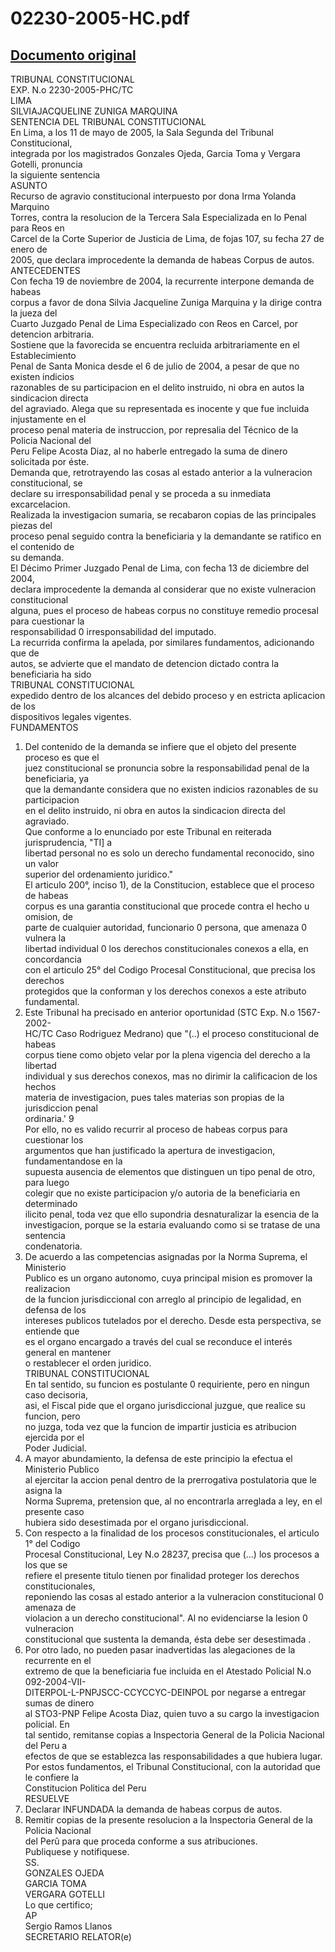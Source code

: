 
02230-2005-HC.pdf
=================
  
[Documento original](https://tc.gob.pe/jurisprudencia/2006/02230-2005-HC.pdf)  
---  
TRIBUNAL CONSTITUCIONAL  
EXP. N.o 2230-2005-PHC/TC  
LIMA  
SILVIAJACQUELINE ZUNIGA MARQUINA  
SENTENCIA DEL TRIBUNAL CONSTITUCIONAL  
En Lima, a los 11 de mayo de 2005, la Sala Segunda del Tribunal Constitucional,  
integrada por los magistrados Gonzales Ojeda, Garcia Toma y Vergara Gotelli, pronuncia  
la siguiente sentencia  
ASUNTO  
Recurso de agravio constitucional interpuesto por dona Irma Yolanda Marquino  
Torres, contra la resolucion de la Tercera Sala Especializada en lo Penal para Reos en  
Carcel de la Corte Superior de Justicia de Lima, de fojas 107, su fecha 27 de enero de  
2005, que declara improcedente la demanda de habeas Corpus de autos.  
ANTECEDENTES  
Con fecha 19 de noviembre de 2004, la recurrente interpone demanda de habeas  
corpus a favor de dona Silvia Jacqueline Zuniga Marquina y la dirige contra la jueza del  
Cuarto Juzgado Penal de Lima Especializado con Reos en Carcel, por detencion arbitraria.  
Sostiene que la favorecida se encuentra recluida arbitrariamente en el Establecimiento  
Penal de Santa Monica desde el 6 de julio de 2004, a pesar de que no existen indicios  
razonables de su participacion en el delito instruido, ni obra en autos la sindicacion directa  
del agraviado. Alega que su representada es inocente y que fue incluida injustamente en el  
proceso penal materia de instruccion, por represalia del Técnico de la Policia Nacional del  
Peru Felipe Acosta Diaz, al no haberle entregado la suma de dinero solicitada por éste.  
Demanda que, retrotrayendo las cosas al estado anterior a la vulneracion constitucional, se  
declare su irresponsabilidad penal y se proceda a su inmediata excarcelacion.  
Realizada la investigacion sumaria, se recabaron copias de las principales piezas del  
proceso penal seguido contra la beneficiaria y la demandante se ratifico en el contenido de  
su demanda.  
El Décimo Primer Juzgado Penal de Lima, con fecha 13 de diciembre del 2004,  
declara improcedente la demanda al considerar que no existe vulneracion constitucional  
alguna, pues el proceso de habeas corpus no constituye remedio procesal para cuestionar la  
responsabilidad 0 irresponsabilidad del imputado.  
La recurrida confirma la apelada, por similares fundamentos, adicionando que de  
autos, se advierte que el mandato de detencion dictado contra la beneficiaria ha sido  
TRIBUNAL CONSTITUCIONAL  
expedido dentro de los alcances del debido proceso y en estricta aplicacion de los  
dispositivos legales vigentes.  
FUNDAMENTOS  
1. Del contenido de la demanda se infiere que el objeto del presente proceso es que el  
juez constitucional se pronuncia sobre la responsabilidad penal de la beneficiaria, ya  
que la demandante considera que no existen indicios razonables de su participacion  
en el delito instruido, ni obra en autos la sindicacion directa del agraviado.  
Que conforme a lo enunciado por este Tribunal en reiterada jurisprudencia, "TI] a  
libertad personal no es solo un derecho fundamental reconocido, sino un valor  
superior del ordenamiento juridico."  
El articulo 200°, inciso 1), de la Constitucion, establece que el proceso de habeas  
corpus es una garantia constitucional que procede contra el hecho u omision, de  
parte de cualquier autoridad, funcionario 0 persona, que amenaza 0 vulnera la  
libertad individual 0 los derechos constitucionales conexos a ella, en concordancia  
con el articulo 25° del Codigo Procesal Constitucional, que precisa los derechos  
protegidos que la conforman y los derechos conexos a este atributo fundamental.  
3. Este Tribunal ha precisado en anterior oportunidad (STC Exp. N.o 1567-2002-  
HC/TC Caso Rodriguez Medrano) que "(..) el proceso constitucional de habeas  
corpus tiene como objeto velar por la plena vigencia del derecho a la libertad  
individual y sus derechos conexos, mas no dirimir la calificacion de los hechos  
materia de investigacion, pues tales materias son propias de la jurisdiccion penal  
ordinaria.' 9  
Por ello, no es valido recurrir al proceso de habeas corpus para cuestionar los  
argumentos que han justificado la apertura de investigacion, fundamentandose en la  
supuesta ausencia de elementos que distinguen un tipo penal de otro, para luego  
colegir que no existe participacion y/o autoria de la beneficiaria en determinado  
ilicito penal, toda vez que ello supondria desnaturalizar la esencia de la  
investigacion, porque se la estaria evaluando como si se tratase de una sentencia  
condenatoria.  
4. De acuerdo a las competencias asignadas por la Norma Suprema, el Ministerio  
Publico es un organo autonomo, cuya principal mision es promover la realizacion  
de la funcion jurisdiccional con arreglo al principio de legalidad, en defensa de los  
intereses publicos tutelados por el derecho. Desde esta perspectiva, se entiende que  
es el organo encargado a través del cual se reconduce el interés general en mantener  
o restablecer el orden juridico.  
TRIBUNAL CONSTITUCIONAL  
En tal sentido, su funcion es postulante 0 requiriente, pero en ningun caso decisoria,  
asi, el Fiscal pide que el organo jurisdiccional juzgue, que realice su funcion, pero  
no juzga, toda vez que la funcion de impartir justicia es atribucion ejercida por el  
Poder Judicial.  
5. A mayor abundamiento, la defensa de este principio la efectua el Ministerio Publico  
al ejercitar la accion penal dentro de la prerrogativa postulatoria que le asigna la  
Norma Suprema, pretension que, al no encontrarla arreglada a ley, en el presente caso  
hubiera sido desestimada por el organo jurisdiccional.  
6. Con respecto a la finalidad de los procesos constitucionales, el articulo 1° del Codigo  
Procesal Constitucional, Ley N.o 28237, precisa que (...) los procesos a los que se  
refiere el presente titulo tienen por finalidad proteger los derechos constitucionales,  
reponiendo las cosas al estado anterior a la vulneracion constitucional 0 amenaza de  
violacion a un derecho constitucional". Al no evidenciarse la lesion 0 vulneracion  
constitucional que sustenta la demanda, ésta debe ser desestimada .  
7. Por otro lado, no pueden pasar inadvertidas las alegaciones de la recurrente en el  
extremo de que la beneficiaria fue incluida en el Atestado Policial N.o 092-2004-VII-  
DITERPOL-L-PNPJSCC-CCYCCYC-DEINPOL por negarse a entregar sumas de dinero  
al STO3-PNP Felipe Acosta Diaz, quien tuvo a su cargo la investigacion policial. En  
tal sentido, remitanse copias a Inspectoria General de la Policia Nacional del Peru a  
efectos de que se establezca las responsabilidades a que hubiera lugar.  
Por estos fundamentos, el Tribunal Constitucional, con la autoridad que le confiere la  
Constitucion Politica del Peru  
RESUELVE  
1. Declarar INFUNDADA la demanda de habeas corpus de autos.  
2. Remitir copias de la presente resolucion a la Inspectoria General de la Policia Nacional  
del Perû para que proceda conforme a sus atribuciones.  
Publiquese y notifiquese.  
SS.  
GONZALES OJEDA  
GARCIA TOMA  
VERGARA GOTELLI  
Lo que certifico;  
AP  
Sergio Ramos Llanos  
SECRETARIO RELATOR(e)